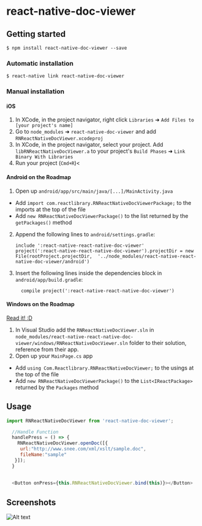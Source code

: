 
# react-native-doc-viewer

## Getting started

`$ npm install react-native-doc-viewer --save`

### Automatic installation

`$ react-native link react-native-doc-viewer`

### Manual installation


#### iOS

1. In XCode, in the project navigator, right click `Libraries` ➜ `Add Files to [your project's name]`
2. Go to `node_modules` ➜ `react-native-doc-viewer` and add `RNReactNativeDocViewer.xcodeproj`
3. In XCode, in the project navigator, select your project. Add `libRNReactNativeDocViewer.a` to your project's `Build Phases` ➜ `Link Binary With Libraries`
4. Run your project (`Cmd+R`)<

#### Android on the Roadmap

1. Open up `android/app/src/main/java/[...]/MainActivity.java`
  - Add `import com.reactlibrary.RNReactNativeDocViewerPackage;` to the imports at the top of the file
  - Add `new RNReactNativeDocViewerPackage()` to the list returned by the `getPackages()` method
2. Append the following lines to `android/settings.gradle`:
  	```
  	include ':react-native-react-native-doc-viewer'
  	project(':react-native-react-native-doc-viewer').projectDir = new File(rootProject.projectDir, 	'../node_modules/react-native-react-native-doc-viewer/android')
  	```
3. Insert the following lines inside the dependencies block in `android/app/build.gradle`:
  	```
      compile project(':react-native-react-native-doc-viewer')
  	```

#### Windows on the Roadmap
[Read it! :D](https://github.com/ReactWindows/react-native)

1. In Visual Studio add the `RNReactNativeDocViewer.sln` in `node_modules/react-native-react-native-doc-viewer/windows/RNReactNativeDocViewer.sln` folder to their solution, reference from their app.
2. Open up your `MainPage.cs` app
  - Add `using Com.Reactlibrary.RNReactNativeDocViewer;` to the usings at the top of the file
  - Add `new RNReactNativeDocViewerPackage()` to the `List<IReactPackage>` returned by the `Packages` method


## Usage
```javascript
import RNReactNativeDocViewer from 'react-native-doc-viewer';

  //Handle Function
  handlePress = () => {
    RNReactNativeDocViewer.openDoc([{
     url:"http://www.snee.com/xml/xslt/sample.doc",
     fileName:"sample"
   }]);
  }
  
  
  <Button onPress={this.RNReactNativeDocViewer.bind(this)}></Button>
```


## Screenshots

![Alt text](https://github.com/philinheaven/react-native-doc-viewer/blob/master/Screenshots/Screenshot.png "Screenshot 1")

  